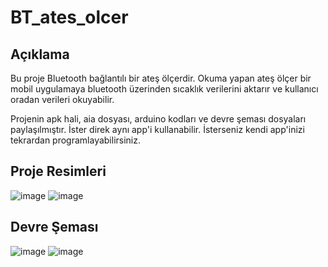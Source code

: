 # BT_ates_olcer

## Açıklama
Bu proje Bluetooth bağlantılı bir ateş ölçerdir. Okuma yapan ateş ölçer bir mobil uygulamaya bluetooth üzerinden sıcaklık verilerini aktarır ve kullanıcı oradan verileri okuyabilir.

Projenin apk hali, aia dosyası, arduino kodları ve devre şeması dosyaları paylaşılmıştır. İster direk aynı app'i kullanabilir. İsterseniz kendi app'inizi tekrardan programlayabilirsiniz.

## Proje Resimleri

![image](https://user-images.githubusercontent.com/53540561/124226139-43010780-db11-11eb-9f59-84afbb6f3352.png)
![image](https://user-images.githubusercontent.com/53540561/124226161-4dbb9c80-db11-11eb-9f5a-d353d9f27d61.png)

## Devre Şeması

![image](https://user-images.githubusercontent.com/53540561/124226100-341a5500-db11-11eb-800a-4081951ca224.png)
![image](https://user-images.githubusercontent.com/53540561/124226113-3bd9f980-db11-11eb-8f30-82bff607961c.png)
